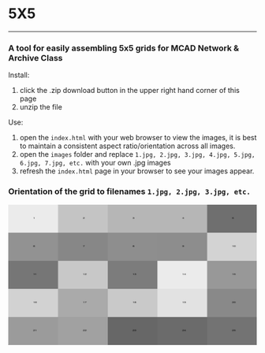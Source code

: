 # 5X5
---
### A tool for easily assembling 5x5 grids for MCAD Network & Archive Class

Install:
1. click the .zip download button in the upper right hand corner of this page  
1. unzip the file  

Use:
1. open the `index.html` with your web browser to view the images, it is best to maintain a consistent aspect ratio/orientation across all images.  
1. open the `images` folder and replace `1.jpg, 2.jpg, 3.jpg, 4.jpg, 5.jpg, 6.jpg, 7.jpg, etc.` with your own .jpg images  
1. refresh the `index.html` page in your browser to see your images appear.  

### Orientation of the grid to filenames `1.jpg, 2.jpg, 3.jpg, etc.`
![grid.png](grid.png)
